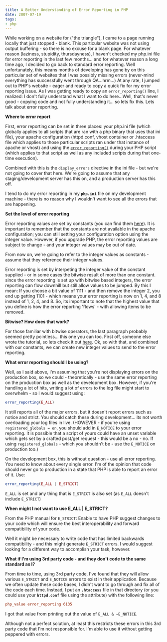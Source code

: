 ```yaml
---
title: A Better Understanding of Error Reporting in PHP
date: 2007-07-19
tags:
- php
---
```

While working on a website for ("the triangle"), I came to a page running locally that just stopped - blank.  This particular website was not using output buffering - so there is no excuse for a blank page.  For whatever reason (laziness, stupidity, thursdayness), I haven't checked my php.ini file for error reporting in the last few months... and for whatever reason a long time ago, I decided to go back to standard error reporting.  Well unfortunately, this means months of developing has gone by on this particular set of websites that I was possibly missing errors (never-mind everything has successfully went through QA...hrm...)  At any rate, I jumped out to PHP's website - eager and ready to copy a quick fix for my error reporting issue.  As I was getting ready to copy an `error_reporting()` line, I realized: I don't fully understand what I want to do here...Well, that's never good - copying code and not fully understanding it... so lets fix this.  Lets talk about error reporting.

<!--more-->

**Where to error report**

First, error reporting can be set in three places: your php.ini file (which globally applies to all scripts that are ran with a php binary that uses that ini file), your apache configuration (httpd.conf, vhost container or .htaccess file which applies to those particular scripts ran under that instance of apache or vhost) and using the [`error_reporting()`](http://php.net/error_reporting) during your PHP script (which applies to that script as well as any included scripts during that one-time execution).

Combined with this is the `display_errors` directive in the ini file - but we're not going to cover that here.  We're going to assume that any staging/development server has this on, and a production server has this off.

I tend to do my error reporting in my **`php.ini`** file on my development machine - there is no reason why I wouldn't want to see all the errors that are happening.

**Set the level of error reporting**

Error reporting values are set by constants (you can find them [here](http://us2.php.net/manual/en/ref.errorfunc.php#errorfunc.constants)).  It is important to remember that the constants are not available in the apache configuration; you can still setting your configuration option using the integer value. However, if you upgrade PHP, the error reporting values are subject to change - and your integer values may be out of date.

From now on, we're going to refer to the integer values as constants - assume that they reference their integer values.

Error reporting is set by interpeting the integer value of the constant supplied - or in some cases the bitwise result of more than one constant.  since the error reporting is set up with bitwise based integers, the error reporting can flow downhill but still allow values to be jumped.  By this I mean: If you choose a bit value of 1111 - and then remove the integer 2, you end up getting 1101 - which means your error reporting is now on 1, 4, and 8 instead of 1, 2, 4, and 8.  So, its important to note that the highest value that you define is how the error reporting 'flows' - with allowing items to be removed.

**Bitwise?  How does that work?**

For those familiar with bitwise operators, the last paragraph probably seemed pretty pointless... this one you can too.  First off, someone else wrote the tutorial, so lets check it out [here](http://www.litfuel.net/tutorials/bitwise.htm).  Ok, so with that, and combined with our constants, we can create new integer values to send to the error reporting.

**What error reporting should I be using?**

Well, as I said above, I'm assuming that you're not displaying errors on the production box, so we could - theoretically - use the same error reporting on the production box as well as the development box.  However, if you're handling a lot of hits, writing a lot of errors to the log file might start to overwhelm - so I would suggest using:

```php
error_reporting(E_ALL)
```

It still reports all of the major errors, but it doesn't report errors such as notice and strict.  You should catch these during development... its not worth overloading your log files in live.  (HOWEVER - if you're using `registered_globals = on`, you should add in `E_NOTICE` to your error reporting.  It is possible that a script of yours could have an unset variable which gets set by a crafted post/get request - this would be a no - no.  If using `registered_globals` - which you shouldn't be - use the `E_NOTICE` on production too.)

On the development box, this is without question - use all error reporting.  You need to know about every single error.  I'm of the opinion that code should never go to production in a state that PHP is able to report an error of it.  Use:

```php
error_reporting(E_ALL | E_STRICT)
```

`E_ALL` is set and any thing that is `E_STRICT` is also set (as `E_ALL` doesn't include `E_STRICT`)

**When might I not want to use E_ALL \| E_STRICT?**

From the PHP manual for `E_STRICT`: Enable to have PHP suggest changes to your code which will ensure the best interoperability and forward compatibility of your code.

Well it might be necessary to write code that has limited backwards compatibility - and this might generate `E_STRICT` errors.  I would suggest looking for a different way to accomplish your task, however.

**What if I'm using 3rd party code - and they don't code to the same standard as I?**

From time to time, using 3rd party code, I've found that they will allow various `E_STRICT` and `E_NOTICE` errors to exist in their application.  Because we often update these code bases, I didn't want to go through and fix all of the code each time.  Instead, I put an **`.htaccess`** file in that directory (or you could use your **`httpd.conf`** file using the  attribute) with the following line:

```ini
php_value error_reporting 6135
```
    
I got that value from printing out the value of `E_ALL & ~E_NOTICE`.

Although not a perfect solution, at least this restricts these errors in this 3rd party code that I'm not responsible for.  I'm able to use it without getting peppered with errors.
